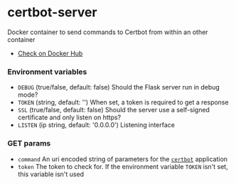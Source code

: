 # certbot-server
Docker container to send commands to Certbot from within an other container
- [Check on Docker Hub](https://hub.docker.com/r/pieterscheffers/certbot-server/)

### Environment variables
- `DEBUG`  (true/false, default: false) Should the Flask server run in debug mode?
- `TOKEN`  (string, default: '') When set, a token is required to get a response
- `SSL`    (true/false, default: false) Should the server use a self-signed certificate and only listen on https?
- `LISTEN` (ip string, default: '0.0.0.0') Listening interface

### GET params
- `command` An uri encoded string of parameters for the [`certbot`](https://certbot.eff.org/docs/using.html#certbot-command-line-options) application
- `token` The token to check for. If the environment variable `TOKEN` isn't set, this variable isn't used
